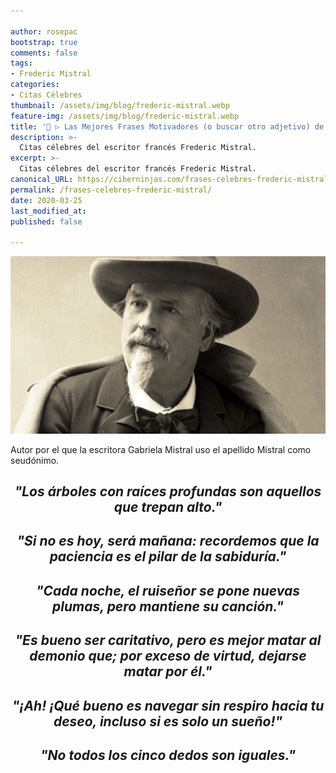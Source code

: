 ```yaml
---

author: rosepac
bootstrap: true
comments: false
tags:
- Frederic Mistral
categories:
- Citas Célebres
thumbnail: /assets/img/blog/frederic-mistral.webp
feature-img: /assets/img/blog/frederic-mistral.webp
title: '📢 ▷ Las Mejores Frases Motivadores (o buscar otro adjetivo) de Frederic Mistall'
description: >-
  Citas célebres del escritor francés Frederic Mistral.
excerpt: >-
  Citas célebres del escritor francés Frederic Mistral.
canonical_URL: https://ciberninjas.com/frases-celebres-frederic-mistral/
permalink: /frases-celebres-frederic-mistral/
date: 2020-03-25
last_modified_at: 
published: false

---
```


![Retrato del escritor francés Frederic Mistral](/assets/img/blog/frederic-mistral.webp "Retrato del escritor francés Frederic Mistral")

Autor por el que la escritora Gabriela Mistral uso el apellido Mistral como seudónimo.

<h2><p align="center"><cite>"Los árboles con raíces profundas son aquellos que trepan alto."</cite></p></h2>

<h2><p align="center"><cite>"Si no es hoy, será mañana: recordemos que la paciencia es el pilar de la sabiduría."</cite></p></h2>

<h2><p align="center"><cite>"Cada noche, el ruiseñor se pone nuevas plumas, pero mantiene su canción."</cite></p></h2>

<h2><p align="center"><cite>"Es bueno ser caritativo, pero es mejor matar al demonio que; por exceso de virtud, dejarse matar por él."</cite></p></h2>

<h2><p align="center"><cite>"¡Ah! ¡Qué bueno es navegar sin respiro hacia tu deseo, incluso si es solo un sueño!"</cite></p></h2>

<h2><p align="center"><cite>"No todos los cinco dedos son iguales."</cite></p></h2>
<!-- http://evene.lefigaro.fr/citations/frederic-mistral -->